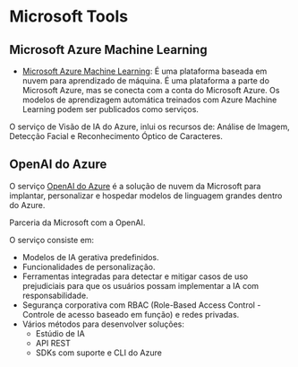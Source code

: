# Microsoft Tools

## Microsoft Azure Machine Learning

- [Microsoft Azure Machine Learning](https://ml.azure.com/): É uma plataforma baseada em nuvem para aprendizado de máquina.
É uma plataforma a parte do Microsoft Azure, mas se conecta com a conta do Microsoft Azure.
Os modelos de aprendizagem automática treinados com Azure Machine Learning podem ser publicados como serviços.

O serviço de Visão de IA do Azure, inlui os recursos de:
Análise de Imagem, Detecção Facial e Reconhecimento Óptico de Caracteres.

## OpenAI do Azure

O serviço [OpenAI do Azure](https://azure.microsoft.com/pt-br/services/openai/) é a solução de nuvem da Microsoft para implantar, personalizar e hospedar modelos de linguagem grandes dentro do Azure.

Parceria da Microsoft com a OpenAI.

O serviço consiste em:

- Modelos de IA gerativa predefinidos.
- Funcionalidades de personalização.
- Ferramentas integradas para detectar e mitigar casos de uso prejudiciais para que os usuários possam implementar a IA com responsabilidade.
- Segurança corporativa com RBAC (Role-Based Access Control - Controle de acesso baseado em função) e redes privadas.
- Vários métodos para desenvolver soluções:
  - Estúdio de IA
  - API REST
  - SDKs com suporte e CLI do Azure
